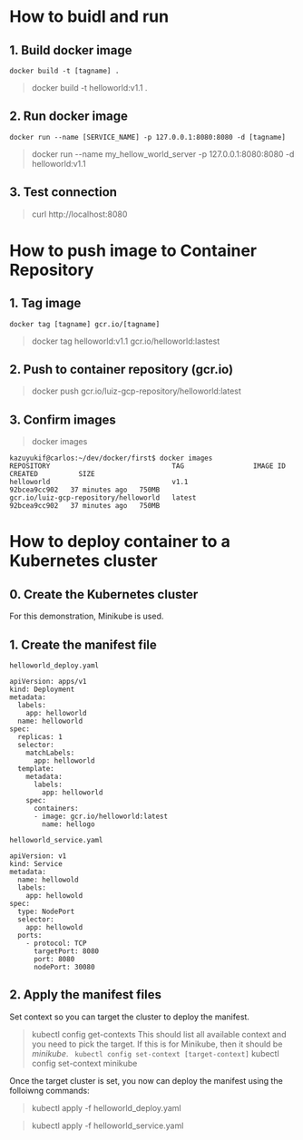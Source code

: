 # How to buidl and run
## 1. Build docker image
`docker build -t [tagname] .`
> docker build -t helloworld:v1.1 .

## 2. Run docker image
`docker run --name [SERVICE_NAME] -p 127.0.0.1:8080:8080 -d [tagname]`
> docker run --name my_hellow_world_server -p 127.0.0.1:8080:8080 -d helloworld:v1.1

## 3. Test connection
> curl http://localhost:8080

# How to push image to Container Repository
## 1. Tag image
`docker tag [tagname] gcr.io/[tagname]`
> docker tag helloworld:v1.1 gcr.io/helloworld:lastest

## 2. Push to container repository (gcr.io)
> docker push gcr.io/luiz-gcp-repository/helloworld:latest

## 3. Confirm images
> docker images
```
kazuyukif@carlos:~/dev/docker/first$ docker images
REPOSITORY                              TAG                 IMAGE ID       CREATED          SIZE
helloworld                              v1.1                92bcea9cc902   37 minutes ago   750MB
gcr.io/luiz-gcp-repository/helloworld   latest              92bcea9cc902   37 minutes ago   750MB
```

# How to deploy container to a Kubernetes cluster
## 0. Create the Kubernetes cluster
For this demonstration, Minikube is used.

## 1. Create the manifest file
`helloworld_deploy.yaml`
```
apiVersion: apps/v1
kind: Deployment
metadata:
  labels:
    app: helloworld
  name: helloworld
spec:
  replicas: 1
  selector:
    matchLabels:
      app: helloworld
  template:
    metadata:
      labels:
        app: helloworld
    spec:
      containers:
      - image: gcr.io/helloworld:latest
        name: hellogo
```
`helloworld_service.yaml`
```
apiVersion: v1
kind: Service
metadata:
  name: hellowold
  labels:
    app: hellowold
spec:
  type: NodePort
  selector:
    app: hellowold
  ports:
    - protocol: TCP
      targetPort: 8080
      port: 8080
      nodePort: 30080
```

## 2. Apply the manifest files
Set context so you can target the cluster to deploy the manifest.
> kubectl config get-contexts
This should list all available context and you need to pick the target. If this
is for Minikube, then it should be *minikube*.
` kubectl config set-context [target-context]`
> kubectl config set-context minikube

Once the target cluster is set, you now can deploy the manifest using the
folloiwng commands:

> kubectl apply -f helloworld_deploy.yaml

> kubectl apply -f helloworld_service.yaml

